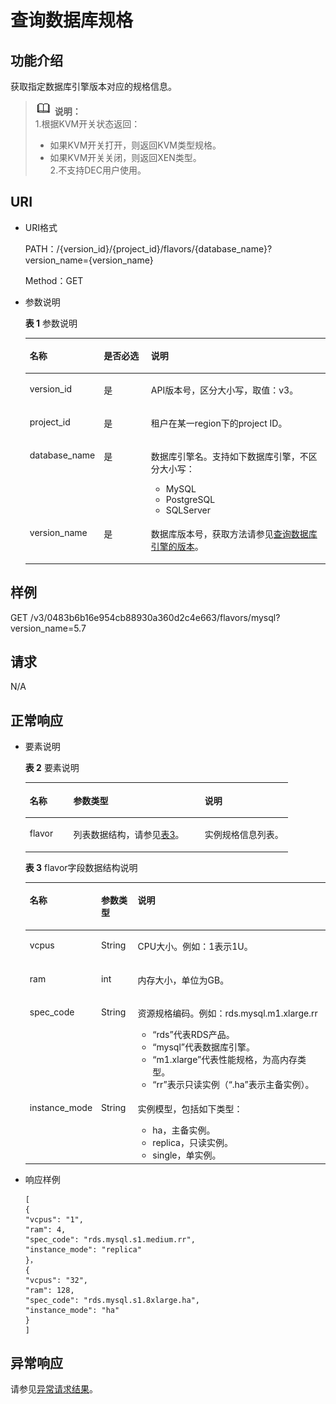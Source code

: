 # 查询数据库规格<a name="rds_06_0002"></a>

## 功能介绍<a name="section4850156117316"></a>

获取指定数据库引擎版本对应的规格信息。

>![](public_sys-resources/icon-note.gif) **说明：**   
>1.根据KVM开关状态返回：  
>-   如果KVM开关打开，则返回KVM类型规格。  
>-   如果KVM开关关闭，则返回XEN类型。  
>2.不支持DEC用户使用。  

## URI<a name="section28961517113719"></a>

-   URI格式

    PATH：/\{version\_id\}/\{project\_id\}/flavors/\{database\_name\}?version\_name=\{version\_name\}

    Method：GET


-   参数说明

    **表 1**  参数说明

    <a name="table4657088"></a>
    <table><thead align="left"><tr id="row60083059"><th class="cellrowborder" valign="top" width="20.979999999999997%" id="mcps1.2.4.1.1"><p id="p34889605"><a name="p34889605"></a><a name="p34889605"></a>名称</p>
    </th>
    <th class="cellrowborder" valign="top" width="16.55%" id="mcps1.2.4.1.2"><p id="p7485743"><a name="p7485743"></a><a name="p7485743"></a>是否必选</p>
    </th>
    <th class="cellrowborder" valign="top" width="62.470000000000006%" id="mcps1.2.4.1.3"><p id="p2365466"><a name="p2365466"></a><a name="p2365466"></a>说明</p>
    </th>
    </tr>
    </thead>
    <tbody><tr id="row461145383510"><td class="cellrowborder" valign="top" width="20.979999999999997%" headers="mcps1.2.4.1.1 "><p id="p184490251502"><a name="p184490251502"></a><a name="p184490251502"></a>version_id</p>
    </td>
    <td class="cellrowborder" valign="top" width="16.55%" headers="mcps1.2.4.1.2 "><p id="p179760341502"><a name="p179760341502"></a><a name="p179760341502"></a>是</p>
    </td>
    <td class="cellrowborder" valign="top" width="62.470000000000006%" headers="mcps1.2.4.1.3 "><p id="p467726811502"><a name="p467726811502"></a><a name="p467726811502"></a>API版本号，区分大小写，取值：v3。</p>
    </td>
    </tr>
    <tr id="row57385070"><td class="cellrowborder" valign="top" width="20.979999999999997%" headers="mcps1.2.4.1.1 "><p id="p17679057"><a name="p17679057"></a><a name="p17679057"></a>project_id</p>
    </td>
    <td class="cellrowborder" valign="top" width="16.55%" headers="mcps1.2.4.1.2 "><p id="p22717550"><a name="p22717550"></a><a name="p22717550"></a>是</p>
    </td>
    <td class="cellrowborder" valign="top" width="62.470000000000006%" headers="mcps1.2.4.1.3 "><p id="p28182251"><a name="p28182251"></a><a name="p28182251"></a>租户在某一region下的project ID。</p>
    </td>
    </tr>
    <tr id="row2864326155157"><td class="cellrowborder" valign="top" width="20.979999999999997%" headers="mcps1.2.4.1.1 "><p id="p41557789155220"><a name="p41557789155220"></a><a name="p41557789155220"></a>database_name</p>
    </td>
    <td class="cellrowborder" valign="top" width="16.55%" headers="mcps1.2.4.1.2 "><p id="p10737742155220"><a name="p10737742155220"></a><a name="p10737742155220"></a>是</p>
    </td>
    <td class="cellrowborder" valign="top" width="62.470000000000006%" headers="mcps1.2.4.1.3 "><p id="p64450739155220"><a name="p64450739155220"></a><a name="p64450739155220"></a>数据库引擎名。支持如下数据库引擎，不区分大小写：</p>
    <a name="ul924933143511"></a><a name="ul924933143511"></a><ul id="ul924933143511"><li>MySQL</li><li>PostgreSQL</li><li>SQLServer</li></ul>
    </td>
    </tr>
    <tr id="row4161445171"><td class="cellrowborder" valign="top" width="20.979999999999997%" headers="mcps1.2.4.1.1 "><p id="p516110417170"><a name="p516110417170"></a><a name="p516110417170"></a>version_name</p>
    </td>
    <td class="cellrowborder" valign="top" width="16.55%" headers="mcps1.2.4.1.2 "><p id="p116114111716"><a name="p116114111716"></a><a name="p116114111716"></a>是</p>
    </td>
    <td class="cellrowborder" valign="top" width="62.470000000000006%" headers="mcps1.2.4.1.3 "><p id="p31610414179"><a name="p31610414179"></a><a name="p31610414179"></a>数据库版本号，获取方法请参见<a href="查询数据库引擎的版本.md">查询数据库引擎的版本</a>。</p>
    </td>
    </tr>
    </tbody>
    </table>


## 样例<a name="section541614492237"></a>

GET /v3/0483b6b16e954cb88930a360d2c4e663/flavors/mysql?version\_name=5.7

## 请求<a name="section36474591"></a>

N/A

## 正常响应<a name="section59835867"></a>

-   要素说明

    **表 2**  要素说明

    <a name="table29752153"></a>
    <table><thead align="left"><tr id="row62070345"><th class="cellrowborder" valign="top" width="16.6%" id="mcps1.2.4.1.1"><p id="p61642077"><a name="p61642077"></a><a name="p61642077"></a>名称</p>
    </th>
    <th class="cellrowborder" valign="top" width="50.07%" id="mcps1.2.4.1.2"><p id="p26952341"><a name="p26952341"></a><a name="p26952341"></a>参数类型</p>
    </th>
    <th class="cellrowborder" valign="top" width="33.33%" id="mcps1.2.4.1.3"><p id="p35656026"><a name="p35656026"></a><a name="p35656026"></a>说明</p>
    </th>
    </tr>
    </thead>
    <tbody><tr id="row2456979"><td class="cellrowborder" valign="top" width="16.6%" headers="mcps1.2.4.1.1 "><p id="p64797609"><a name="p64797609"></a><a name="p64797609"></a>flavor</p>
    </td>
    <td class="cellrowborder" valign="top" width="50.07%" headers="mcps1.2.4.1.2 "><p id="p158510360232"><a name="p158510360232"></a><a name="p158510360232"></a>列表数据结构，请参见<a href="#table66531170">表3</a>。</p>
    </td>
    <td class="cellrowborder" valign="top" width="33.33%" headers="mcps1.2.4.1.3 "><p id="p22140377"><a name="p22140377"></a><a name="p22140377"></a>实例规格信息列表。</p>
    </td>
    </tr>
    </tbody>
    </table>

    **表 3**  flavor字段数据结构说明

    <a name="table66531170"></a>
    <table><thead align="left"><tr id="row12984378"><th class="cellrowborder" valign="top" width="19.63%" id="mcps1.2.4.1.1"><p id="p45101667"><a name="p45101667"></a><a name="p45101667"></a>名称</p>
    </th>
    <th class="cellrowborder" valign="top" width="12.33%" id="mcps1.2.4.1.2"><p id="p29356372"><a name="p29356372"></a><a name="p29356372"></a>参数类型</p>
    </th>
    <th class="cellrowborder" valign="top" width="68.04%" id="mcps1.2.4.1.3"><p id="p29055926"><a name="p29055926"></a><a name="p29055926"></a>说明</p>
    </th>
    </tr>
    </thead>
    <tbody><tr id="row4719792"><td class="cellrowborder" valign="top" width="19.63%" headers="mcps1.2.4.1.1 "><p id="p95609428242"><a name="p95609428242"></a><a name="p95609428242"></a>vcpus</p>
    </td>
    <td class="cellrowborder" valign="top" width="12.33%" headers="mcps1.2.4.1.2 "><p id="p29373839"><a name="p29373839"></a><a name="p29373839"></a>String</p>
    </td>
    <td class="cellrowborder" valign="top" width="68.04%" headers="mcps1.2.4.1.3 "><p id="p30470722"><a name="p30470722"></a><a name="p30470722"></a>CPU大小。例如：1表示1U。</p>
    </td>
    </tr>
    <tr id="row5801050"><td class="cellrowborder" valign="top" width="19.63%" headers="mcps1.2.4.1.1 "><p id="p32321902251"><a name="p32321902251"></a><a name="p32321902251"></a>ram</p>
    </td>
    <td class="cellrowborder" valign="top" width="12.33%" headers="mcps1.2.4.1.2 "><p id="p9967070"><a name="p9967070"></a><a name="p9967070"></a>int</p>
    </td>
    <td class="cellrowborder" valign="top" width="68.04%" headers="mcps1.2.4.1.3 "><p id="p175975912613"><a name="p175975912613"></a><a name="p175975912613"></a>内存大小，单位为GB。</p>
    </td>
    </tr>
    <tr id="row18237015"><td class="cellrowborder" valign="top" width="19.63%" headers="mcps1.2.4.1.1 "><p id="p803253"><a name="p803253"></a><a name="p803253"></a>spec_code</p>
    </td>
    <td class="cellrowborder" valign="top" width="12.33%" headers="mcps1.2.4.1.2 "><p id="p65063572"><a name="p65063572"></a><a name="p65063572"></a>String</p>
    </td>
    <td class="cellrowborder" valign="top" width="68.04%" headers="mcps1.2.4.1.3 "><p id="p8697352142619"><a name="p8697352142619"></a><a name="p8697352142619"></a>资源规格编码。例如：rds.mysql.m1.xlarge.rr</p>
    <a name="ul12216011105918"></a><a name="ul12216011105918"></a><ul id="ul12216011105918"><li><span class="parmvalue" id="parmvalue136353217115"><a name="parmvalue136353217115"></a><a name="parmvalue136353217115"></a>“rds”</span>代表RDS产品。</li><li><span class="parmvalue" id="parmvalue0715115813017"><a name="parmvalue0715115813017"></a><a name="parmvalue0715115813017"></a>“mysql”</span>代表数据库引擎。</li><li><span class="parmvalue" id="parmvalue7179568013"><a name="parmvalue7179568013"></a><a name="parmvalue7179568013"></a>“m1.xlarge”</span>代表性能规格，为高内存类型。</li><li><span class="parmvalue" id="parmvalue26399198119"><a name="parmvalue26399198119"></a><a name="parmvalue26399198119"></a>“rr”</span>表示只读实例（<span class="parmvalue" id="parmvalue14401314165319"><a name="parmvalue14401314165319"></a><a name="parmvalue14401314165319"></a>“.ha”</span>表示主备实例）。</li></ul>
    </td>
    </tr>
    <tr id="row821651732516"><td class="cellrowborder" valign="top" width="19.63%" headers="mcps1.2.4.1.1 "><p id="p12168175255"><a name="p12168175255"></a><a name="p12168175255"></a>instance_mode</p>
    </td>
    <td class="cellrowborder" valign="top" width="12.33%" headers="mcps1.2.4.1.2 "><p id="p621615176251"><a name="p621615176251"></a><a name="p621615176251"></a>String</p>
    </td>
    <td class="cellrowborder" valign="top" width="68.04%" headers="mcps1.2.4.1.3 "><p id="p227871816573"><a name="p227871816573"></a><a name="p227871816573"></a>实例模型，包括如下类型：</p>
    <a name="ul1328613207570"></a><a name="ul1328613207570"></a><ul id="ul1328613207570"><li>ha，主备实例。</li><li>replica，只读实例。</li><li>single，单实例。</li></ul>
    </td>
    </tr>
    </tbody>
    </table>


-   响应样例

    ```
    [
    {
    "vcpus": "1",
    "ram": 4,
    "spec_code": "rds.mysql.s1.medium.rr",
    "instance_mode": "replica"
    }，
    {
    "vcpus": "32",
    "ram": 128,
    "spec_code": "rds.mysql.s1.8xlarge.ha",
    "instance_mode": "ha"
    }
    ]
    ```


## 异常响应<a name="section51597550"></a>

请参见[异常请求结果](null.md)。

